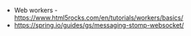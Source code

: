 
* Web workers - https://www.html5rocks.com/en/tutorials/workers/basics/
* https://spring.io/guides/gs/messaging-stomp-websocket/
